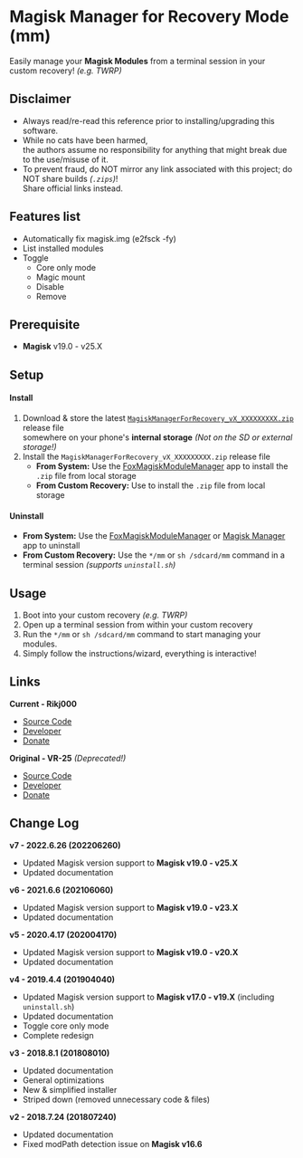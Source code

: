 # Magisk Manager for Recovery Mode (mm)

Easily manage your **Magisk Modules** from a terminal session in your custom recovery! *(e.g. TWRP)*


## Disclaimer
- Always read/re-read this reference prior to installing/upgrading this software.
- While no cats have been harmed,   
    the authors assume no responsibility for anything that might break due to the use/misuse of it.
- To prevent fraud, do NOT mirror any link associated with this project; do NOT share builds *(`.zips`)*!   
    Share official links instead.


## Features list
- Automatically fix magisk.img (e2fsck -fy)
- List installed modules
- Toggle
  - Core only mode
  - Magic mount
  - Disable
  - Remove


## Prerequisite
- **Magisk** v19.0 - v25.X


## Setup

#### Install
1. Download & store the latest [`MagiskManagerForRecovery_vX_XXXXXXXXX.zip`](https://github.com/Rikj000/Magisk-Manager-for-Recovery-Mode/releases/latest) release file   
somewhere on your phone's **internal storage** *(Not on the SD or external storage!)*
2. Install the `MagiskManagerForRecovery_vX_XXXXXXXXX.zip` release file
    - **From System:** Use the [FoxMagiskModuleManager](https://github.com/Fox2Code/FoxMagiskModuleManager) app to install the `.zip` file from local storage
    - **From Custom Recovery:** Use to install the `.zip` file from local storage

#### Uninstall
- **From System:** Use the [FoxMagiskModuleManager](https://github.com/Fox2Code/FoxMagiskModuleManager) or [Magisk Manager](https://github.com/topjohnwu/MagiskManager) app to uninstall
- **From Custom Recovery:** Use the `*/mm` or `sh /sdcard/mm` command in a terminal session *(supports `uninstall.sh`)*


## Usage
1. Boot into your custom recovery *(e.g. TWRP)*
2. Open up a terminal session from within your custom recovery
3. Run the `*/mm` or `sh /sdcard/mm` command to start managing your modules. 
4. Simply follow the instructions/wizard, everything is interactive!


## Links
**Current - Rikj000**
- [Source Code](https://github.com/Rikj000/Magisk-Manager-for-Recovery-Mode)
- [Developer](https://github.com/Rikj000)
- [Donate](https://www.buymeacoffee.com/Rikj000)

**Original - VR-25** *(Deprecated!)*
- [Source Code](https://github.com/VR-25/mm)
- [Developer](https://github.com/VR-25)
- [Donate](https://paypal.me/vr25xda)


## Change Log
**v7 - 2022.6.26 (202206260)**
- Updated Magisk version support to **Magisk v19.0 - v25.X**
- Updated documentation

**v6 - 2021.6.6 (202106060)**
- Updated Magisk version support to **Magisk v19.0 - v23.X**
- Updated documentation

**v5 - 2020.4.17 (202004170)**
- Updated Magisk version support to **Magisk v19.0 - v20.X**
- Updated documentation

**v4 - 2019.4.4 (201904040)**
- Updated Magisk version support to **Magisk v17.0 - v19.X** (including `uninstall.sh`)
- Updated documentation
- Toggle core only mode
- Complete redesign

**v3 - 2018.8.1 (201808010)**
- Updated documentation
- General optimizations
- New & simplified installer
- Striped down (removed unnecessary code & files)

**v2 - 2018.7.24 (201807240)**
- Updated documentation
- Fixed modPath detection issue on **Magisk v16.6**
